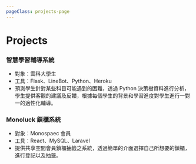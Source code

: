 ```yaml
---
pageClass: projects-page
---
```


# Projects

<!-- Here are some works of mine :books: -->

<ProjectCard image="/projects/project.jpg">

### 智慧學習輔導系統 <img :src="$withBase('/projects/Intern.png')" alt="">

- 對象：雲科大學生
- 工具：Flask、LineBot、Python、Heroku
- 預測學生針對某些科目可能遇到的困難，透過 Python 決策樹資料進行分析，學生提供客觀的建議及反饋，根據每個學生的背景和學習進度對學生進行一對一的適性化輔導。

<!-- <img :src="$withBase('/projects/coruse.png')" alt="">  -->

</ProjectCard>

<ProjectCard image="/projects/mono.png">

### Monoluck 鎖櫃系統 <img :src="$withBase('/projects/luck.png')" alt="">

- 對象：Monospaec 會員
- 工具：React、MySQL、Laravel
- 提供共享空間會員鎖櫃抽籤之系統，透過簡單的介面選擇自己所想要的鎖櫃，進行登記以及抽籤。

</ProjectCard>

<style lang="stylus">

.projects-page
  background-color #fafbfc

</style>
